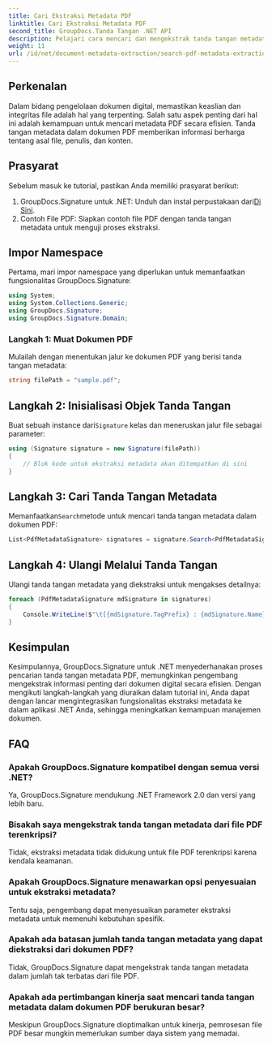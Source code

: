 ```yaml
---
title: Cari Ekstraksi Metadata PDF
linktitle: Cari Ekstraksi Metadata PDF
second_title: GroupDocs.Tanda Tangan .NET API
description: Pelajari cara mencari dan mengekstrak tanda tangan metadata dari dokumen PDF menggunakan GroupDocs.Signature untuk .NET. Tingkatkan kemampuan manajemen dokumen Anda.
weight: 11
url: /id/net/document-metadata-extraction/search-pdf-metadata-extraction/
---
```

## Perkenalan
Dalam bidang pengelolaan dokumen digital, memastikan keaslian dan integritas file adalah hal yang terpenting. Salah satu aspek penting dari hal ini adalah kemampuan untuk mencari metadata PDF secara efisien. Tanda tangan metadata dalam dokumen PDF memberikan informasi berharga tentang asal file, penulis, dan konten.
## Prasyarat
Sebelum masuk ke tutorial, pastikan Anda memiliki prasyarat berikut:
1.  GroupDocs.Signature untuk .NET: Unduh dan instal perpustakaan dari[Di Sini](https://releases.groupdocs.com/signature/net/).
2. Contoh File PDF: Siapkan contoh file PDF dengan tanda tangan metadata untuk menguji proses ekstraksi.

## Impor Namespace
Pertama, mari impor namespace yang diperlukan untuk memanfaatkan fungsionalitas GroupDocs.Signature:
```csharp
using System;
using System.Collections.Generic;
using GroupDocs.Signature;
using GroupDocs.Signature.Domain;
```
### Langkah 1: Muat Dokumen PDF
Mulailah dengan menentukan jalur ke dokumen PDF yang berisi tanda tangan metadata:
```csharp
string filePath = "sample.pdf";
```
## Langkah 2: Inisialisasi Objek Tanda Tangan
 Buat sebuah instance dari`Signature` kelas dan meneruskan jalur file sebagai parameter:
```csharp
using (Signature signature = new Signature(filePath))
{
    // Blok kode untuk ekstraksi metadata akan ditempatkan di sini
}
```
## Langkah 3: Cari Tanda Tangan Metadata
 Memanfaatkan`Search`metode untuk mencari tanda tangan metadata dalam dokumen PDF:
```csharp
List<PdfMetadataSignature> signatures = signature.Search<PdfMetadataSignature>(SignatureType.Metadata);
```
## Langkah 4: Ulangi Melalui Tanda Tangan
Ulangi tanda tangan metadata yang diekstraksi untuk mengakses detailnya:
```csharp
foreach (PdfMetadataSignature mdSignature in signatures)
{
    Console.WriteLine($"\t[{mdSignature.TagPrefix} : {mdSignature.Name}] = {mdSignature.Value} ({mdSignature.Type})");
}
```

## Kesimpulan
Kesimpulannya, GroupDocs.Signature untuk .NET menyederhanakan proses pencarian tanda tangan metadata PDF, memungkinkan pengembang mengekstrak informasi penting dari dokumen digital secara efisien. Dengan mengikuti langkah-langkah yang diuraikan dalam tutorial ini, Anda dapat dengan lancar mengintegrasikan fungsionalitas ekstraksi metadata ke dalam aplikasi .NET Anda, sehingga meningkatkan kemampuan manajemen dokumen.
## FAQ
### Apakah GroupDocs.Signature kompatibel dengan semua versi .NET?
Ya, GroupDocs.Signature mendukung .NET Framework 2.0 dan versi yang lebih baru.
### Bisakah saya mengekstrak tanda tangan metadata dari file PDF terenkripsi?
Tidak, ekstraksi metadata tidak didukung untuk file PDF terenkripsi karena kendala keamanan.
### Apakah GroupDocs.Signature menawarkan opsi penyesuaian untuk ekstraksi metadata?
Tentu saja, pengembang dapat menyesuaikan parameter ekstraksi metadata untuk memenuhi kebutuhan spesifik.
### Apakah ada batasan jumlah tanda tangan metadata yang dapat diekstraksi dari dokumen PDF?
Tidak, GroupDocs.Signature dapat mengekstrak tanda tangan metadata dalam jumlah tak terbatas dari file PDF.
### Apakah ada pertimbangan kinerja saat mencari tanda tangan metadata dalam dokumen PDF berukuran besar?
Meskipun GroupDocs.Signature dioptimalkan untuk kinerja, pemrosesan file PDF besar mungkin memerlukan sumber daya sistem yang memadai.